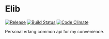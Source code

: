 # Elib

[![Release](https://img.shields.io/github/release/shuieryin/elib.svg)](https://github.com/shuieryin/elib/releases/latest)
[![Build Status](https://travis-ci.org/shuieryin/elib.svg?branch=master)](https://travis-ci.org/shuieryin/elib)
[![Code Climate](http://img.shields.io/badge/code_climate-Erlang_20.0-brightgreen.svg)](http://www.erlang.org/downloads/20.0)

Personal erlang common api for my convenience.